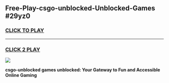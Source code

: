 
## Free-Play-csgo-unblocked-Unblocked-Games #29yz0
<h3>
<a href="https://news.freeplayer.one?title=csgo-unblocked&ref=8M">CLICK TO PLAY</a></h3>
<hr>

<h3>
<a href="https://news.freeplayer.one?title=csgo-unblocked&ref=8M">CLICK 2 PLAY</a>
  
</h3>

<a href="https://news.freeplayer.one?title=csgo-unblocked&ref=8M"><img src="https://clearcache.store/games.png"></a>


**csgo-unblocked games unblocked: Your Gateway to Fun and Accessible Online Gaming**
